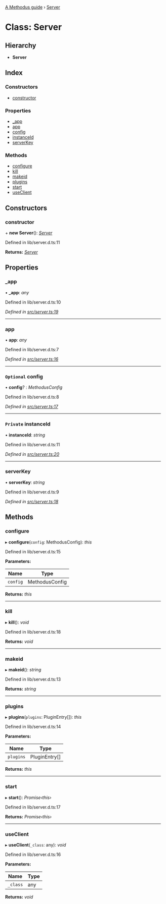 [A Methodus guide](../README.md) › [Server](server.md)

# Class: Server

## Hierarchy

* **Server**

## Index

### Constructors

* [constructor](server.md#constructor)

### Properties

* [_app](server.md#_app)
* [app](server.md#app)
* [config](server.md#optional-config)
* [instanceId](server.md#private-instanceid)
* [serverKey](server.md#serverkey)

### Methods

* [configure](server.md#configure)
* [kill](server.md#kill)
* [makeid](server.md#makeid)
* [plugins](server.md#plugins)
* [start](server.md#start)
* [useClient](server.md#useclient)

## Constructors

###  constructor

\+ **new Server**(): *[Server](server.md)*

Defined in lib/server.d.ts:11

**Returns:** *[Server](server.md)*

## Properties

###  _app

• **_app**: *any*

Defined in lib/server.d.ts:10

*Defined in [src/server.ts:19](https://github.com/nodulusteam/methodus.dev/blob/0650919/modules/platform/platform-rest/src/server.ts#L19)*

___

###  app

• **app**: *any*

Defined in lib/server.d.ts:7

*Defined in [src/server.ts:16](https://github.com/nodulusteam/methodus.dev/blob/0650919/modules/platform/platform-rest/src/server.ts#L16)*

___

### `Optional` config

• **config**? : *MethodusConfig*

Defined in lib/server.d.ts:8

*Defined in [src/server.ts:17](https://github.com/nodulusteam/methodus.dev/blob/0650919/modules/platform/platform-rest/src/server.ts#L17)*

___

### `Private` instanceId

• **instanceId**: *string*

Defined in lib/server.d.ts:11

*Defined in [src/server.ts:20](https://github.com/nodulusteam/methodus.dev/blob/0650919/modules/platform/platform-rest/src/server.ts#L20)*

___

###  serverKey

• **serverKey**: *string*

Defined in lib/server.d.ts:9

*Defined in [src/server.ts:18](https://github.com/nodulusteam/methodus.dev/blob/0650919/modules/platform/platform-rest/src/server.ts#L18)*

## Methods

###  configure

▸ **configure**(`config`: MethodusConfig): *this*

Defined in lib/server.d.ts:15

**Parameters:**

Name | Type |
------ | ------ |
`config` | MethodusConfig |

**Returns:** *this*

___

###  kill

▸ **kill**(): *void*

Defined in lib/server.d.ts:18

**Returns:** *void*

___

###  makeid

▸ **makeid**(): *string*

Defined in lib/server.d.ts:13

**Returns:** *string*

___

###  plugins

▸ **plugins**(`plugins`: PluginEntry[]): *this*

Defined in lib/server.d.ts:14

**Parameters:**

Name | Type |
------ | ------ |
`plugins` | PluginEntry[] |

**Returns:** *this*

___

###  start

▸ **start**(): *Promise‹this›*

Defined in lib/server.d.ts:17

**Returns:** *Promise‹this›*

___

###  useClient

▸ **useClient**(`_class`: any): *void*

Defined in lib/server.d.ts:16

**Parameters:**

Name | Type |
------ | ------ |
`_class` | any |

**Returns:** *void*
